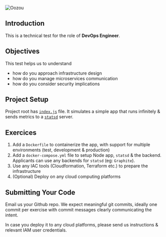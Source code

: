 ![Oozou](https://cdn.oozou.com/assets/logo-29352bd92fe47c629c5ff5f3885ed9fea425a4cf4db8ccc8ba253ad2fe2d373d.png)


## Introduction

This is a technical test for the role of **DevOps Engineer**.

## Objectives

This test helps us to understand
- how do you approach infrastructure design
- how do you manage microservices communication
- how do you consider security implications

## Project Setup

Project root has [`index.js`](/index.js) file. It simulates a simple app that runs infinitely & sends metrics to a [`statsd`](https://github.com/statsd/statsd) server.

## Exercices

  1. Add a `Dockerfile` to containerize the app, with support for multiple environments (test, development & production)
  2. Add a `docker-compose.yml` file to setup Node app, `statsd` & the backend. Applicants can use any backends for `statsd` (eg: `Graphite`).
  3. Use any IAC tools (Cloudformation, Terraform etc.) to prepare the infrastructure
  4. (Optional) Deploy on any cloud computing platforms

## Submitting Your Code

Email us your Github repo. We expect meaningful git commits, ideally one commit per exercise with commit messages clearly communicating the intent.

In case you deploy it to any cloud platforms, please send us instructions & relevant IAM user credentials.
